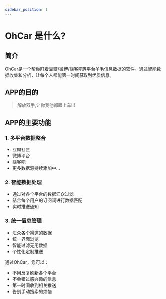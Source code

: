 ```yaml
---
sidebar_position: 1
---
```


# OhCar 是什么?

## 简介
OhCar是一个帮你盯着豆瓣/微博/赚客吧等平台羊毛信息数据的软件。通过智能数据收集和分析，让每个人都能第一时间获取到优质信息。

## APP的目的
> 解放双手,让你我他都跟上车!!!

## APP的主要功能

### 1. 多平台数据整合
- 豆瓣社区
- 微博平台
- 赚客吧
- 更多数据源持续添加中...

### 2. 智能数据处理
- 通过对各个平台的数据汇众过滤
- 结合每个用户的订阅词进行数据匹配
- 实时推送通知

### 3. 统一信息管理
- 汇众各个渠道的数据
- 统一界面浏览
- 智能过滤无用数据
- 个性化定制推送

通过OhCar，您可以：
- 不用反复刷新各个平台
- 不会错过感兴趣的信息
- 第一时间收到相关推送
- 告别手动搜索的烦恼
